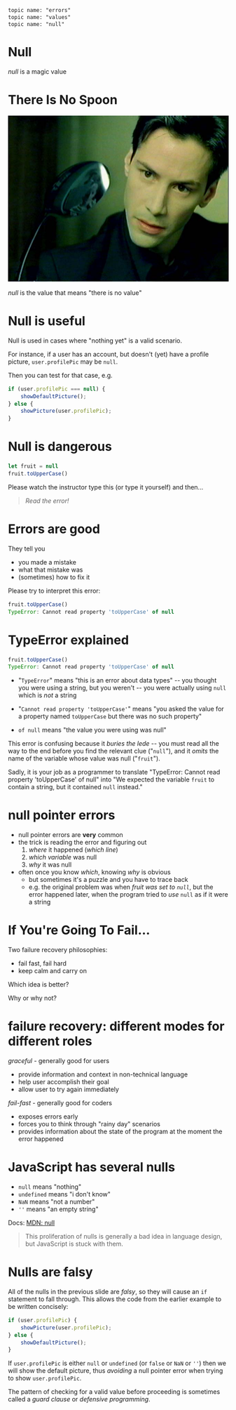     topic name: "errors"
    topic name: "values"
    topic name: "null"

# Null

*null* is a magic value

# There Is No Spoon

![Neo With Spoon](../images/spoon.jpg)

*null* is the value that means "there is no value"

# Null is useful

Null is used in cases where "nothing yet" is a valid scenario.

For instance, if a user has an account, but doesn't (yet) have a profile picture, `user.profilePic` may be `null`.

Then you can test for that case, e.g.

```js
if (user.profilePic === null) {
    showDefaultPicture();
} else {
    showPicture(user.profilePic);
}
```

# Null is dangerous

```js
let fruit = null
fruit.toUpperCase()
```

Please watch the instructor type this (or type it yourself) and then... 

> *Read the error!*

# Errors are good

They tell you

* you made a mistake
* what that mistake was
* (sometimes) how to fix it

Please try to interpret this error:

```js
fruit.toUpperCase()
TypeError: Cannot read property 'toUpperCase' of null
```

# TypeError explained

```js
fruit.toUpperCase()
TypeError: Cannot read property 'toUpperCase' of null
```

* "`TypeError`" means "this is an error about data types" -- you thought you were using a string, but you weren't -- you were actually using `null` which is *not* a string

* "`Cannot read property 'toUpperCase'`" means "you asked the value for a property named `toUpperCase` but there was no such property"

* `of null` means "the value you were using was null"

This error is confusing because it *buries the lede* -- you must read all the way to the end before you find the relevant clue ("`null`"), and it *omits* the name of the variable whose value was null ("`fruit`").

Sadly, it is your job as a programmer to translate "TypeError: Cannot read property 'toUpperCase' of null" into "We expected the variable `fruit` to contain a string, but it contained `null` instead."

# null pointer errors

* null pointer errors are **very** common
* the trick is reading the error and figuring out
    1. *where* it happened (*which line*)
    2. *which variable* was null
    3. *why* it was null
* often once you know *which*, knowing *why* is obvious
    * but sometimes it's a puzzle and you have to trace back
    * e.g. the original problem was when *fruit was set to `null`*, but the error happened later, when the program tried to *use* `null` as if it were a string

# If You're Going To Fail...

Two failure recovery philosophies:

* fail fast, fail hard 
* keep calm and carry on

Which idea is better?

Why or why not?

# failure recovery: different modes for different roles

*graceful* - generally good for users

  * provide information and context in non-technical language
  * help user accomplish their goal
  * allow user to try again immediately

*fail-fast* - generally good for coders

  * exposes errors early
  * forces you to think through "rainy day" scenarios
  * provides information about the state of the program at the moment the error happened

# JavaScript has several nulls

* `null` means "nothing"
* `undefined` means "i don't know"
* `NaN` means "not a number"
* `''` means "an empty string"

Docs: [MDN: null](https://developer.mozilla.org/en-US/docs/Web/JavaScript/Reference/Global_Objects/null)

> This proliferation of nulls is generally a bad idea in language design, but JavaScript is stuck with them.

# Nulls are falsy

All of the nulls in the previous slide are *falsy*, so they will cause an `if` statement to fall through. This allows the code from the earlier example to be written concisely:

```js
if (user.profilePic) {
    showPicture(user.profilePic);
} else {
    showDefaultPicture();
}
```

If `user.profilePic` is either `null` or `undefined` (or `false` or `NaN` or `''`) then we will show the default picture, thus *avoiding* a null pointer error when trying to show `user.profilePic`.

The pattern of checking for a valid value before proceeding is sometimes called a *guard clause* or *defensive programming*.
